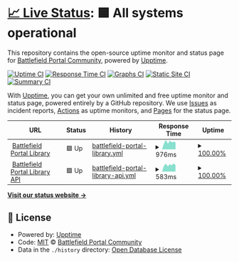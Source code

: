 # [📈 Live Status](https://status.bfportal.gg): <!--live status--> **🟩 All systems operational**

This repository contains the open-source uptime monitor and status page for [Battlefield Portal Community](https://bfportal.gg), powered by [Upptime](https://github.com/upptime/upptime).

[![Uptime CI](https://github.com/battlefield-portal-community/bloodhound/workflows/Uptime%20CI/badge.svg)](https://github.com/battlefield-portal-community/bloodhound/actions?query=workflow%3A%22Uptime+CI%22)
[![Response Time CI](https://github.com/battlefield-portal-community/bloodhound/workflows/Response%20Time%20CI/badge.svg)](https://github.com/battlefield-portal-community/bloodhound/actions?query=workflow%3A%22Response+Time+CI%22)
[![Graphs CI](https://github.com/battlefield-portal-community/bloodhound/workflows/Graphs%20CI/badge.svg)](https://github.com/battlefield-portal-community/bloodhound/actions?query=workflow%3A%22Graphs+CI%22)
[![Static Site CI](https://github.com/battlefield-portal-community/bloodhound/workflows/Static%20Site%20CI/badge.svg)](https://github.com/battlefield-portal-community/bloodhound/actions?query=workflow%3A%22Static+Site+CI%22)
[![Summary CI](https://github.com/battlefield-portal-community/bloodhound/workflows/Summary%20CI/badge.svg)](https://github.com/battlefield-portal-community/bloodhound/actions?query=workflow%3A%22Summary+CI%22)

With [Upptime](https://upptime.js.org), you can get your own unlimited and free uptime monitor and status page, powered entirely by a GitHub repository. We use [Issues](https://github.com/battlefield-portal-community/bloodhound/issues) as incident reports, [Actions](https://github.com/battlefield-portal-community/bloodhound/actions) as uptime monitors, and [Pages](https://status.bfportal.gg) for the status page.

<!--start: status pages-->
<!-- This summary is generated by Upptime (https://github.com/upptime/upptime) -->
<!-- Do not edit this manually, your changes will be overwritten -->
<!-- prettier-ignore -->
| URL | Status | History | Response Time | Uptime |
| --- | ------ | ------- | ------------- | ------ |
| <img alt="" src="https://icons.duckduckgo.com/ip3/bfportal.gg.ico" height="13"> [Battlefield Portal Library](https://bfportal.gg) | 🟩 Up | [battlefield-portal-library.yml](https://github.com/battlefield-portal-community/bloodhound/commits/HEAD/history/battlefield-portal-library.yml) | <details><summary><img alt="Response time graph" src="./graphs/battlefield-portal-library/response-time-week.png" height="20"> 976ms</summary><br><a href="https://status.bfportal.gg/history/battlefield-portal-library"><img alt="Response time 1538" src="https://img.shields.io/endpoint?url=https%3A%2F%2Fraw.githubusercontent.com%2Fbattlefield-portal-community%2Fbloodhound%2FHEAD%2Fapi%2Fbattlefield-portal-library%2Fresponse-time.json"></a><br><a href="https://status.bfportal.gg/history/battlefield-portal-library"><img alt="24-hour response time 869" src="https://img.shields.io/endpoint?url=https%3A%2F%2Fraw.githubusercontent.com%2Fbattlefield-portal-community%2Fbloodhound%2FHEAD%2Fapi%2Fbattlefield-portal-library%2Fresponse-time-day.json"></a><br><a href="https://status.bfportal.gg/history/battlefield-portal-library"><img alt="7-day response time 976" src="https://img.shields.io/endpoint?url=https%3A%2F%2Fraw.githubusercontent.com%2Fbattlefield-portal-community%2Fbloodhound%2FHEAD%2Fapi%2Fbattlefield-portal-library%2Fresponse-time-week.json"></a><br><a href="https://status.bfportal.gg/history/battlefield-portal-library"><img alt="30-day response time 1065" src="https://img.shields.io/endpoint?url=https%3A%2F%2Fraw.githubusercontent.com%2Fbattlefield-portal-community%2Fbloodhound%2FHEAD%2Fapi%2Fbattlefield-portal-library%2Fresponse-time-month.json"></a><br><a href="https://status.bfportal.gg/history/battlefield-portal-library"><img alt="1-year response time 1367" src="https://img.shields.io/endpoint?url=https%3A%2F%2Fraw.githubusercontent.com%2Fbattlefield-portal-community%2Fbloodhound%2FHEAD%2Fapi%2Fbattlefield-portal-library%2Fresponse-time-year.json"></a></details> | <details><summary><a href="https://status.bfportal.gg/history/battlefield-portal-library">100.00%</a></summary><a href="https://status.bfportal.gg/history/battlefield-portal-library"><img alt="All-time uptime 99.52%" src="https://img.shields.io/endpoint?url=https%3A%2F%2Fraw.githubusercontent.com%2Fbattlefield-portal-community%2Fbloodhound%2FHEAD%2Fapi%2Fbattlefield-portal-library%2Fuptime.json"></a><br><a href="https://status.bfportal.gg/history/battlefield-portal-library"><img alt="24-hour uptime 100.00%" src="https://img.shields.io/endpoint?url=https%3A%2F%2Fraw.githubusercontent.com%2Fbattlefield-portal-community%2Fbloodhound%2FHEAD%2Fapi%2Fbattlefield-portal-library%2Fuptime-day.json"></a><br><a href="https://status.bfportal.gg/history/battlefield-portal-library"><img alt="7-day uptime 100.00%" src="https://img.shields.io/endpoint?url=https%3A%2F%2Fraw.githubusercontent.com%2Fbattlefield-portal-community%2Fbloodhound%2FHEAD%2Fapi%2Fbattlefield-portal-library%2Fuptime-week.json"></a><br><a href="https://status.bfportal.gg/history/battlefield-portal-library"><img alt="30-day uptime 100.00%" src="https://img.shields.io/endpoint?url=https%3A%2F%2Fraw.githubusercontent.com%2Fbattlefield-portal-community%2Fbloodhound%2FHEAD%2Fapi%2Fbattlefield-portal-library%2Fuptime-month.json"></a><br><a href="https://status.bfportal.gg/history/battlefield-portal-library"><img alt="1-year uptime 99.66%" src="https://img.shields.io/endpoint?url=https%3A%2F%2Fraw.githubusercontent.com%2Fbattlefield-portal-community%2Fbloodhound%2FHEAD%2Fapi%2Fbattlefield-portal-library%2Fuptime-year.json"></a></details>
| <img alt="" src="https://icons.duckduckgo.com/ip3/api.bfportal.gg.ico" height="13"> [Battlefield Portal Library API](https://api.bfportal.gg) | 🟩 Up | [battlefield-portal-library-api.yml](https://github.com/battlefield-portal-community/bloodhound/commits/HEAD/history/battlefield-portal-library-api.yml) | <details><summary><img alt="Response time graph" src="./graphs/battlefield-portal-library-api/response-time-week.png" height="20"> 583ms</summary><br><a href="https://status.bfportal.gg/history/battlefield-portal-library-api"><img alt="Response time 1017" src="https://img.shields.io/endpoint?url=https%3A%2F%2Fraw.githubusercontent.com%2Fbattlefield-portal-community%2Fbloodhound%2FHEAD%2Fapi%2Fbattlefield-portal-library-api%2Fresponse-time.json"></a><br><a href="https://status.bfportal.gg/history/battlefield-portal-library-api"><img alt="24-hour response time 449" src="https://img.shields.io/endpoint?url=https%3A%2F%2Fraw.githubusercontent.com%2Fbattlefield-portal-community%2Fbloodhound%2FHEAD%2Fapi%2Fbattlefield-portal-library-api%2Fresponse-time-day.json"></a><br><a href="https://status.bfportal.gg/history/battlefield-portal-library-api"><img alt="7-day response time 583" src="https://img.shields.io/endpoint?url=https%3A%2F%2Fraw.githubusercontent.com%2Fbattlefield-portal-community%2Fbloodhound%2FHEAD%2Fapi%2Fbattlefield-portal-library-api%2Fresponse-time-week.json"></a><br><a href="https://status.bfportal.gg/history/battlefield-portal-library-api"><img alt="30-day response time 582" src="https://img.shields.io/endpoint?url=https%3A%2F%2Fraw.githubusercontent.com%2Fbattlefield-portal-community%2Fbloodhound%2FHEAD%2Fapi%2Fbattlefield-portal-library-api%2Fresponse-time-month.json"></a><br><a href="https://status.bfportal.gg/history/battlefield-portal-library-api"><img alt="1-year response time 848" src="https://img.shields.io/endpoint?url=https%3A%2F%2Fraw.githubusercontent.com%2Fbattlefield-portal-community%2Fbloodhound%2FHEAD%2Fapi%2Fbattlefield-portal-library-api%2Fresponse-time-year.json"></a></details> | <details><summary><a href="https://status.bfportal.gg/history/battlefield-portal-library-api">100.00%</a></summary><a href="https://status.bfportal.gg/history/battlefield-portal-library-api"><img alt="All-time uptime 99.51%" src="https://img.shields.io/endpoint?url=https%3A%2F%2Fraw.githubusercontent.com%2Fbattlefield-portal-community%2Fbloodhound%2FHEAD%2Fapi%2Fbattlefield-portal-library-api%2Fuptime.json"></a><br><a href="https://status.bfportal.gg/history/battlefield-portal-library-api"><img alt="24-hour uptime 100.00%" src="https://img.shields.io/endpoint?url=https%3A%2F%2Fraw.githubusercontent.com%2Fbattlefield-portal-community%2Fbloodhound%2FHEAD%2Fapi%2Fbattlefield-portal-library-api%2Fuptime-day.json"></a><br><a href="https://status.bfportal.gg/history/battlefield-portal-library-api"><img alt="7-day uptime 100.00%" src="https://img.shields.io/endpoint?url=https%3A%2F%2Fraw.githubusercontent.com%2Fbattlefield-portal-community%2Fbloodhound%2FHEAD%2Fapi%2Fbattlefield-portal-library-api%2Fuptime-week.json"></a><br><a href="https://status.bfportal.gg/history/battlefield-portal-library-api"><img alt="30-day uptime 100.00%" src="https://img.shields.io/endpoint?url=https%3A%2F%2Fraw.githubusercontent.com%2Fbattlefield-portal-community%2Fbloodhound%2FHEAD%2Fapi%2Fbattlefield-portal-library-api%2Fuptime-month.json"></a><br><a href="https://status.bfportal.gg/history/battlefield-portal-library-api"><img alt="1-year uptime 99.66%" src="https://img.shields.io/endpoint?url=https%3A%2F%2Fraw.githubusercontent.com%2Fbattlefield-portal-community%2Fbloodhound%2FHEAD%2Fapi%2Fbattlefield-portal-library-api%2Fuptime-year.json"></a></details>

<!--end: status pages-->

[**Visit our status website →**](https://status.bfportal.gg)

## 📄 License

- Powered by: [Upptime](https://github.com/upptime/upptime)
- Code: [MIT](./LICENSE) © [Battlefield Portal Community](https://bfportal.gg)
- Data in the `./history` directory: [Open Database License](https://opendatacommons.org/licenses/odbl/1-0/)
